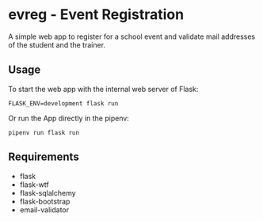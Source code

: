 # evreg - Event Registration
A simple web app to register for a school event and validate mail addresses of
the student and the trainer.

## Usage
To start the web app with the internal web server of Flask:

    FLASK_ENV=development flask run

Or run the App directly in the pipenv:

    pipenv run flask run


## Requirements
* flask
* flask-wtf
* flask-sqlalchemy
* flask-bootstrap
* email-validator
